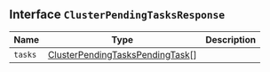 ## Interface `ClusterPendingTasksResponse`

| Name | Type | Description |
| - | - | - |
| `tasks` | [ClusterPendingTasksPendingTask](./ClusterPendingTasksPendingTask.md)[] | &nbsp; |
